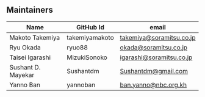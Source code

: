 ## Maintainers

| Name | GitHub Id | email |
|---|---|---|
| Makoto Takemiya | takemiyamakoto | takemiya@soramitsu.co.jp |
| Ryu Okada | ryuo88 | okada@soramitsu.co.jp |
| Taisei Igarashi | MizukiSonoko | igarashi@soramitsu.co.jp |
| Sushant D. Mayekar | Sushantdm |  Sushantdm@gmail.com |
| Yanno Ban | yannoban | ban.yanno@nbc.org.kh
